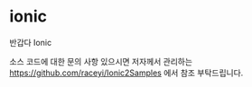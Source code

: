 # ionic
반갑다 Ionic

소스 코드에 대한 문의 사항 있으시면
저자께서 관리하는 https://github.com/raceyi/Ionic2Samples 에서 
참조 부탁드립니다.
